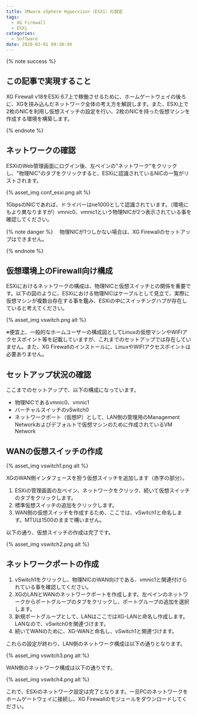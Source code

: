 ```yaml
---
title: VMware vSphere Hypervisor（ESXi）の設定
tags:
  - XG Firewall
  - ESXi
categories:
  - Software
date: 2020-03-01 09:30:49
---
```

{% note success  %}

## この記事で実現すること

XG Firewall v18をESXi 6.7上で稼働させるために、ホームゲートウェイの後ろに、XGを挟み込んだネットワーク全体の考え方を解説します。また、ESXi上で2枚のNICを利用し仮想スイッチの設定を行い、2枚のNICを持った仮想マシンを作成する環境を構築します。

{% endnote %}

<!-- more -->

## ネットワークの確認

ESXiのWeb管理画面にログイン後、左ペインの"ネットワーク"をクリックし、"物理NIC"のタブをクリックすると、ESXiに認識されているNICの一覧がリストされます。

{% asset_img conf_esxi.png alt %}

1GbpsのNICであれば、ドライバーはne1000として認識されています。（環境にもより異なりますが）vmnic0、vmnic1という物理NICが2つ表示されている事を確認してください。

 {% note danger %}
 　物理NICが1つしかない場合は、XG Firewallのセットアップはできません。

 {% endnote %}

## 仮想環境上のFirewall向け構成

ESXiにおけるネットワークの構成は、物理NICと仮想スイッチとの関係を重要です。以下の図のように、ESXiにおける物理NICはケーブルとして見立て、実際に仮想マシンが複数台存在する事を鑑み、ESXiの中にスイッチングハブが存在していると考えてください。

{% asset_img vswitch.png alt %}

※便宜上、一般的なホームユーザーの構成図としてLinuxの仮想マシンやWIFIアクセスポイント等を記載していますが、これまでのセットアップでは存在していません。また、XG Firewallのインストールに、LinuxやWIFIアクセスポイントは必要ありません。

## セットアップ状況の確認

ここまでのセットアップで、以下の構成になっています。

- 物理NICであるvmnic0、vmnic1
- バーチャルスイッチのvSwitch0
- ネットワークポート（仮想IP）として、LAN側の管理用のManagement Networkおよびデフォルトで仮想マシンのために作成されているVM Network

## WANの仮想スイッチの作成

{% asset_img vswitch1.png alt %}

XGのWAN側インタフェースを担う仮想スイッチを追加します（赤字の部分）。

1. ESXiの管理画面の左ペイン、ネットワークをクリック、続いて仮想スイッチのタブをクリックします。
2. 標準仮想スイッチの追加をクリックします。
3. WAN側の仮想スイッチを作成するため、ここでは、vSwitch1と命名します。MTUは1500のままで構いません。

以下の通り、仮想スイッチの作成は完了です。

{% asset_img vswitch2.png alt %}

## ネットワークポートの作成

1. vSwitch1をクリックし、物理NICのWAN向けである、vmnic1と関連付けられている事を確認してください。
2. XGのLANとWANのネットワークポートを作成します。左ペインのネットワークからポートグループのタブをクリックし、ポートグループの追加を選択します。
3. 新規ポートグループとして、LANはここではXG-LANと命名し作成します。LANなので、vSwitch0を関連づけます。
4. 続いてWANのために、XG-WANと命名し、vSwitch1と関連づけます。

これらの設定が終わり、LAN側のネットワーク構成は以下の通りとなります。

{% asset_img vswitch3.png alt %}

WAN側のネットワーク構成は以下の通りです。

{% asset_img vswitch4.png alt %}

これで、ESXiのネットワーク設定は完了となります。一旦PCのネットワークをホームゲートウェイに接続し、XG Firewallのモジュールをダウンロードしてください。

